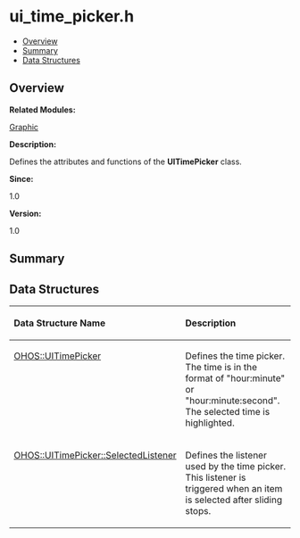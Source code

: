 # ui\_time\_picker.h<a name="EN-US_TOPIC_0000001055358094"></a>

-   [Overview](#section1160134908165630)
-   [Summary](#section466190730165630)
-   [Data Structures](#nested-classes)

## **Overview**<a name="section1160134908165630"></a>

**Related Modules:**

[Graphic](graphic.md)

**Description:**

Defines the attributes and functions of the  **UITimePicker**  class. 

**Since:**

1.0

**Version:**

1.0

## **Summary**<a name="section466190730165630"></a>

## Data Structures<a name="nested-classes"></a>

<a name="table966420504165630"></a>
<table><thead align="left"><tr id="row528416713165630"><th class="cellrowborder" valign="top" width="50%" id="mcps1.1.3.1.1"><p id="p1342361525165630"><a name="p1342361525165630"></a><a name="p1342361525165630"></a>Data Structure Name</p>
</th>
<th class="cellrowborder" valign="top" width="50%" id="mcps1.1.3.1.2"><p id="p43068689165630"><a name="p43068689165630"></a><a name="p43068689165630"></a>Description</p>
</th>
</tr>
</thead>
<tbody><tr id="row1835169215165630"><td class="cellrowborder" valign="top" width="50%" headers="mcps1.1.3.1.1 "><p id="p1662058825165630"><a name="p1662058825165630"></a><a name="p1662058825165630"></a><a href="ohos-uitimepicker.md">OHOS::UITimePicker</a></p>
</td>
<td class="cellrowborder" valign="top" width="50%" headers="mcps1.1.3.1.2 "><p id="p1393879996165630"><a name="p1393879996165630"></a><a name="p1393879996165630"></a>Defines the time picker. The time is in the format of "hour:minute" or "hour:minute:second". The selected time is highlighted. </p>
</td>
</tr>
<tr id="row669073297165630"><td class="cellrowborder" valign="top" width="50%" headers="mcps1.1.3.1.1 "><p id="p1313886601165630"><a name="p1313886601165630"></a><a name="p1313886601165630"></a><a href="ohos-uitimepicker-selectedlistener.md">OHOS::UITimePicker::SelectedListener</a></p>
</td>
<td class="cellrowborder" valign="top" width="50%" headers="mcps1.1.3.1.2 "><p id="p1857858561165630"><a name="p1857858561165630"></a><a name="p1857858561165630"></a>Defines the listener used by the time picker. This listener is triggered when an item is selected after sliding stops. </p>
</td>
</tr>
</tbody>
</table>

